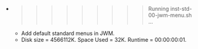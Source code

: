 * >>>>>>>>> Running inst-std-00-jwm-menu.sh ...
  * Add default standard menus in JWM.
  * Disk size = 4566112K. Space Used = 32K. Runtime = 00:00:00:01.

